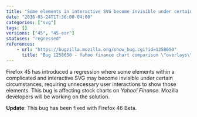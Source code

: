 ```yaml
---
title: "Some elements in interactive SVG become invisible under certain conditions"
date: "2016-03-24T17:36:00-04:00"
categories: ["svg"]
tags: []
versions: ["45", "45-esr"]
statuses: "regressed"
references:
    - url: "https://bugzilla.mozilla.org/show_bug.cgi?id=1258650"
      title: "Bug 1258650 - Yahoo finance chart comparison \"overlays\" not displayed properly because of bad interaction with scaled clip and mask combo"
---
```

Firefox 45 has introduced a regression where some elements within a complicated and interactive SVG may become invisible under certain circumstances, requiring unnecessary user interactions to show those elements. This bug is affecting stock charts on *Yahoo! Finance*. Mozilla developers will be working on the solution.

**Update**: This bug has been fixed with Firefox 46 Beta.
